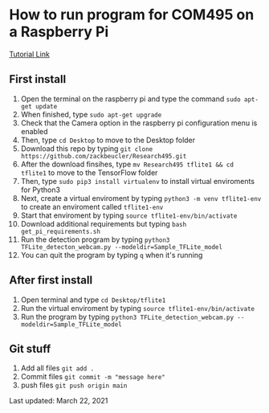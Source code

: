 # How to run program for COM495 on a Raspberry Pi

[Tutorial Link](https://www.youtube.com/watch?v=aimSGOAUI8Y)

## First install

1. Open the terminal on the raspberry pi and type the command `sudo apt-get update`
2. When finished, type `sudo apt-get upgrade`
3. Check that the Camera option in the raspberry pi configuration menu is enabled
4. Then, type `cd Desktop` to move to the Desktop folder
4. Download this repo by typing `git clone https://github.com/zackbeucler/Research495.git`
5. After the download finsihes, type `mv Research495 tflite1 && cd tflite1` to move to the TensorFlow folder
6. Then, type `sudo pip3 install virtualenv` to install virtual enviroments for Python3
7. Next, create a virtual enviroment by typing `python3 -m venv tflite1-env` to create an enviroment called `tflite1-env`
8. Start that enviroment by typing `source tflite1-env/bin/activate`
9. Download additional requirements but typing `bash get_pi_requirements.sh`
10. Run the detection program by typing `python3 TFLite_detecton_webcam.py --modeldir=Sample_TFLite_model`
11. You can quit the program by typing `q` when it's running

## After first install

1. Open terminal and type `cd Desktop/tflite1`
2. Run the virtual enviroment by typing `source tflite1-env/bin/activate`
3. Run the program by typing `python3 TFLite_detection_webcam.py --modeldir=Sample_TFLite_model`

## Git stuff

1. Add all files `git add .`
2. Commit files `git commit -m "message here"`
3. push files `git push origin main`



Last updated: March 22, 2021
